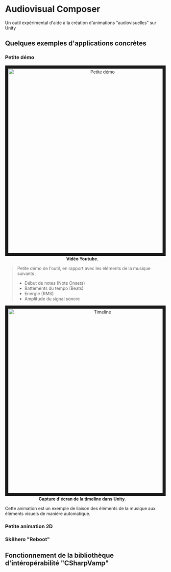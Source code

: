 # Audiovisual Composer
Un outil expérimental d'aide à la création d'animations "audiovisuelles" sur Unity

## Quelques exemples d'applications concrètes


### Petite démo

<p align="center">
  <a href="http://www.youtube.com/watch?feature=player_embedded&v=avAaE3wvUH4
  " target="_blank"><img src="http://img.youtube.com/vi/avAaE3wvUH4/maxresdefault.jpg" 
  alt="Petite démo" width="600" height="auto" border="10" /></a><br />
  <b>Vidéo Youtube.</b>
</p>

> Petite démo de l'outil, en rapport avec les éléments de la musique suivants :
> - Début de notes (Note Onsets)
> - Battements du tempo (Beats)
> - Energie (RMS)
> - Amplitude du signal sonore


<p align="center">
<img src="https://image.ibb.co/g26QvJ/Audiovisual_Composer_1.png" 
  alt="Timeline" width="600" height="auto" border="10" /><br />
  <b>Capture d'écran de la timeline dans Unity.</b></p>
  
Cette animation est un exemple de liaison des éléments de la musique aux éléments visuels de manière automatique.
 


### Petite animation 2D

### Sk8hero "Reboot"


## Fonctionnement de la bibliothèque d'intéropérabilité "CSharpVamp"
